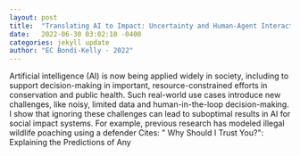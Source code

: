 ```yaml
---
layout: post
title:  "Translating AI to Impact: Uncertainty and Human-Agent Interactions in Multi-Agent Systems for Public Health and Conservation"
date:   2022-06-30 03:02:10 -0400
categories: jekyll update
author: "EC Bondi-Kelly - 2022"
---
```

Artificial intelligence (AI) is now being applied widely in society, including to support decision-making in important, resource-constrained efforts in conservation and public health. Such real-world use cases introduce new challenges, like noisy, limited data and human-in-the-loop decision-making. I show that ignoring these challenges can lead to suboptimal results in AI for social impact systems. For example, previous research has modeled illegal wildlife poaching using a defender 
Cites: " Why Should I Trust You?": Explaining the Predictions of Any